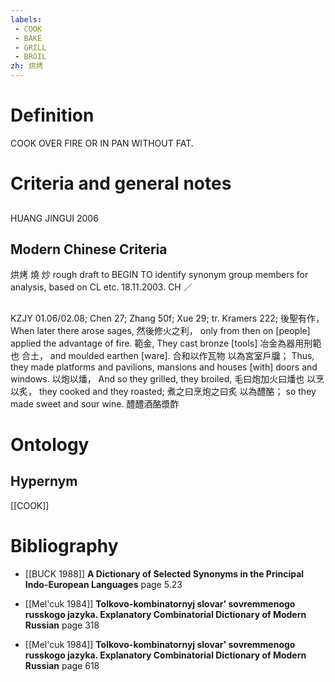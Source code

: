 ```yaml
---
labels: 
 - COOK
 - BAKE
 - GRILL
 - BROIL
zh: 烘烤
---
```


# Definition
COOK OVER FIRE OR IN PAN WITHOUT FAT.
# Criteria and general notes
## 
HUANG JINGUI 2006
## Modern Chinese Criteria
烘烤
燒
炒
rough draft to BEGIN TO identify synonym group members for analysis, based on CL etc. 18.11.2003. CH ／
## 
KZJY 01.06/02.08; Chen 27; Zhang 50f; Xue 29; tr. Kramers 222;
後聖有作， When later there arose sages,
然後修火之利， only from then on [people] applied the advantage of fire.
範金, They cast bronze [tools]
冶金為器用刑範也
合土， and moulded earthen [ware].
合和以作瓦物
以為宮室戶牖； Thus, they made platforms and pavilions, mansions and houses [with] doors and windows.
以炮以燔， And so they grilled, they broiled,
毛曰炮加火曰燔也
以烹以炙， they cooked and they roasted;
煮之曰烹炮之曰炙
以為醴酪； so they made sweet and sour wine.
醴醴酒酪漿酢
# Ontology

## Hypernym
[[COOK]]
# Bibliography
- [[BUCK 1988]]
**A Dictionary of Selected Synonyms in the Principal Indo-European Languages** page 5.23

- [[Mel'cuk 1984]]
**Tolkovo-kombinatornyj slovar' sovremmenogo russkogo jazyka. Explanatory Combinatorial Dictionary of Modern Russian** page 318

- [[Mel'cuk 1984]]
**Tolkovo-kombinatornyj slovar' sovremmenogo russkogo jazyka. Explanatory Combinatorial Dictionary of Modern Russian** page 618
